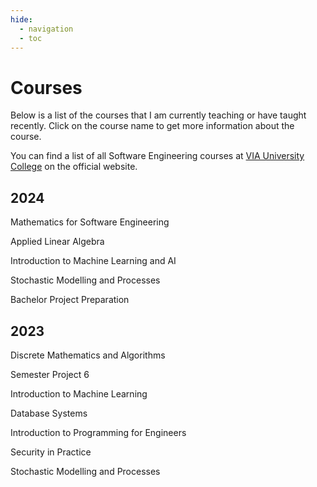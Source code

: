 ```yaml
---
hide:
  - navigation
  - toc
---
```


# Courses
Below is a list of the courses that I am currently teaching or have taught recently. Click on the course name to get more information about the course.

You can find a list of all Software Engineering courses at [VIA University College](https://en.via.dk/programmes/bachelor/software-technology-engineering/course-catalogue) on the official website.

## 2024
Mathematics for Software Engineering

Applied Linear Algebra

Introduction to Machine Learning and AI

Stochastic Modelling and Processes

Bachelor Project Preparation

## 2023
Discrete Mathematics and Algorithms

Semester Project 6

Introduction to Machine Learning

Database Systems

Introduction to Programming for Engineers

Security in Practice

Stochastic Modelling and Processes